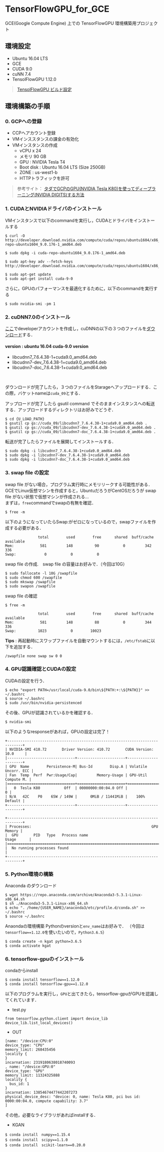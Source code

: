 # TensorFlowGPU_for_GCE
GCE(Google Compute Engine) 上での TensorFlowGPU 環境構築用プロジェクト

## 環境設定
* Ubuntu 16.04 LTS
* GCE
* CUDA 9.0
* cuNN 7.4
* TensolFlowGPU 1.12.0

> [TensolFlowGPU ビルド設定](https://www.tensorflow.org/install/source#linux)


## 環境構築の手順

### 0. GCPへの登録
 - CCPへアカウント登録
 - VMインススタンスの課金の有効化
 - VMインスタンスの作成
   - vCPU x 24
   - メモリ 90 GB
   - GPU : NVIDIA Tesla T4
   - Boot disk : Ubuntu 16.04 LTS (Size 250GB)
   - ZONE : us-west1-b
   - HTTPトラフィックを許可
 > 参考サイト： [タダでGCPのGPU(NVIDIA Tesla K80)を使ってディープラーニング(NVIDIA DIGITS)する方法](https://qiita.com/SXDSIR2020/items/060806d9fc4366c58d40)

### 1. CUDAとNVIDIAドライバのインストール
VMインスタンスで以下のcommandを実行し，CUDAとドライバをインストールする
```
$ curl -O http://developer.download.nvidia.com/compute/cuda/repos/ubuntu1604/x86_64/cuda-repo-ubuntu1604_9.0.176-1_amd64.deb
```
```
$ sudo dpkg -i cuda-repo-ubuntu1604_9.0.176-1_amd64.deb
```
```
$ sudo apt-key adv --fetch-keys http://developer.download.nvidia.com/compute/cuda/repos/ubuntu1604/x86_64/7fa2af80.pub
```
```
$ sudo apt-get update
$ sudo apt-get install cuda-9-0
```

さらに，GPUのパフォーマンスを最適化するために，以下のcommandを実行する
```
$ sudo nvidia-smi -pm 1
```

### 2. cuDNN7.0のインストール
[ここ](https://developer.nvidia.com/developer-program)でdeveloperアカウントを作成し，cuDNNの以下の３つのファイルを[ダウンロード](https://developer.nvidia.com/rdp/cudnn-download)する．

#### version : ubuntu 16.04 cuda-9.0 version
 - libcudnn7_7.6.4.38-1+cuda9.0_amd64.deb
 - libcudnn7-dev_7.6.4.38-1+cuda9.0_amd64.deb
 - libcudnn7-doc_7.6.4.38-1+cuda9.0_amd64.deb
<br>

ダウンロードが完了したら，３つのファイルをStarageへアップロードする．この際，バケットnameは``cuda_09``とする．

アップロードが完了したら gsutil command でそのままインスタンスへの転送する．アップロードするディレクトリはお好みでどうぞ．
```
$ cd {U_LOAD_PATH}
$ gsutil cp gs://cuda_09/libcudnn7_7.6.4.38-1+cuda9.0_amd64.deb .
$ gsutil cp gs://cuda_09/libcudnn7-dev_7.6.4.38-1+cuda9.0_amd64.deb .
$ gsutil cp gs://cuda_09/libcudnn7-doc_7.6.4.38-1+cuda9.0_amd64.deb .
```

転送が完了したらファイルを展開してインストールする．
```
$ sudo dpkg -i libcudnn7_7.6.4.38-1+cuda9.0_amd64.deb
$ sudo dpkg -i libcudnn7-dev_7.6.4.38-1+cuda9.0_amd64.deb
$ sudo dpkg -i libcudnn7-doc_7.6.4.38-1+cuda9.0_amd64.deb
```
### 3. swap file の設定
swap file がない場合，プログラム実行時にメモリリークする可能性がある．
GCEでLinux仮想マシンを作成すると，UbuntuだろうがCentOSだろうが swap file がない状態で仮想マシンが作成される...
<br>
まずは，``free``commandでswapの有無を確認．
```
$ free -m
```
以下のようになっていたらSwap:がゼロになっているので，swapファイルを作成する必要がある．
```
               total        used        free      shared  buff/cache   available
Mem:            581         148          90           0         342         336
Swap:             0           0           0
```
swap file の作成.　swap file の容量はお好みで．（今回は10G）
```
$ sudo fallocate -l 10G /swapfile
$ sudo chmod 600 /swapfile
$ sudo mkswap /swapfile
$ sudo swapon /swapfile
```
swap file の確認
```
$ free -m
```
```
               total        used        free      shared  buff/cache   available
Mem:            581         148          88           0         344         336
Swap:          1023           0        10023
```

**Tips** : 再起動時にスワップファイルを自動マウントするには，``/etc/fstab``に以下を追加する．
```
/swapfile none swap sw 0 0
```

### 4. GPU認識確認とCUDAの設定
CUDAの設定を行う．
```
$ echo "export PATH=/usr/local/cuda-9.0/bin\${PATH:+:\${PATH}}" >> ~/.bashrc
$ source ~/.bashrc
$ sudo /usr/bin/nvidia-persistenced
```

その後、GPUが認識されているかを確認する．
```
$ nvidia-smi
```
以下のようなresponseがあれば，GPUの設定は完了！
```
+-----------------------------------------------------------------------------+
| NVIDIA-SMI 410.72       Driver Version: 410.72       CUDA Version: 10.0     |
|-------------------------------+----------------------+----------------------+
| GPU  Name        Persistence-M| Bus-Id        Disp.A | Volatile Uncorr. ECC |
| Fan  Temp  Perf  Pwr:Usage/Cap|         Memory-Usage | GPU-Util  Compute M. |
|===============================+======================+======================|
|   0  Tesla K80           Off  | 00000000:00:04.0 Off |                    0 |
| N/A   42C    P0    65W / 149W |      0MiB / 11441MiB |    100%      Default |
+-------------------------------+----------------------+----------------------+

+-----------------------------------------------------------------------------+
| Processes:                                                       GPU Memory |
|  GPU       PID   Type   Process name                             Usage      |
|=============================================================================|
|  No running processes found                                                 |
+-----------------------------------------------------------------------------+
```
### 5. Python環境の構築
Anaconda のダウンロード
```
$ wget https://repo.anaconda.com/archive/Anaconda3-5.3.1-Linux-x86_64.sh
$ sh ./Anaconda3-5.3.1-Linux-x86_64.sh
$ echo ". /home/{USER_NAME}/anaconda3/etc/profile.d/conda.sh" >> ~/.bashrc
$ source ~/.bashrc
```
Anaondaの環境構築
Pythonのversionと``env_name``はお好みで．
（今回は``tensorflow==1.12.0``を使いたいので，``Python3.6.5``）
```
$ conda create -n kgat python=3.6.5
$ conda activate kgat
```

### 6. tensorflow-gpuのインストール
condaからinstall
```
$ conda install tensorflow==1.12.0
$ conda install tensorflow-gpu==1.12.0
```

以下のプログラムを実行し，``GPU``と出てきたら，tensorflow-gpuがGPUを認識してくれています．
- test.py
```
from tensorflow.python.client import device_lib
device_lib.list_local_devices()
```
- OUT
```
[name: "/device:CPU:0"
device_type: "CPU"
memory_limit: 268435456
locality {
}
incarnation: 2319180638018740093
, name: "/device:GPU:0"
device_type: "GPU"
memory_limit: 11324325888
locality {
  bus_id: 1
}
incarnation: 13854674477442207273
physical_device_desc: "device: 0, name: Tesla K80, pci bus id: 0000:00:04.0, compute capability: 3.7"
]
```

その他，必要なライブラリがあればinstallする．
 - KGAN
```
$ conda install　numpy==1.15.4
$ conda install　scipy==1.1.0 
$ conda install　scikit-learn==0.20.0
```
